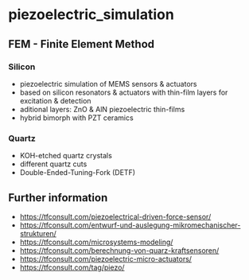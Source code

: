 # piezoelectric_simulation

## FEM - Finite Element Method

### Silicon
- piezoelectric simulation of MEMS sensors & actuators
- based on silicon resonators & actuators with thin-film layers for excitation & detection
- aditional layers: ZnO & AlN piezoelectric thin-films
- hybrid bimorph with PZT ceramics

### Quartz
- KOH-etched quartz crystals
- different quartz cuts 
- Double-Ended-Tuning-Fork (DETF)

## Further information
- https://tfconsult.com/piezoelectrical-driven-force-sensor/
- https://tfconsult.com/entwurf-und-auslegung-mikromechanischer-strukturen/
- https://tfconsult.com/microsystems-modeling/
- https://tfconsult.com/berechnung-von-quarz-kraftsensoren/
- https://tfconsult.com/piezoelectric-micro-actuators/
- https://tfconsult.com/tag/piezo/

